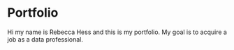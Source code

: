 # Portfolio
Hi my name is Rebecca Hess and this is my portfolio. My goal is to acquire a job as a data professional.
